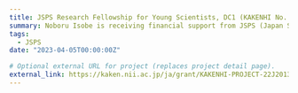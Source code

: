 ```yaml
---
title: JSPS Research Fellowship for Young Scientists, DC1 (KAKENHI No. 22J20130)
summary: Noboru Isobe is receiving financial support from JSPS (Japan Society for the Promotion of Science) from April 2022 to March 2025.
tags:
  - JSPS
date: "2023-04-05T00:00:00Z"

# Optional external URL for project (replaces project detail page).
external_link: https://kaken.nii.ac.jp/ja/grant/KAKENHI-PROJECT-22J20130/
---
```

